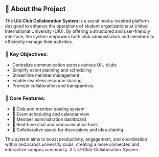 ## 📌 About the Project

The **UiU Club Collaboration System** is a social media-inspired platform designed to enhance the operations of student organizations at United International University (UIU). By offering a structured and user-friendly interface, the system empowers both club administrators and members to efficiently manage their activities.

### 🎯 Key Objectives:
- Centralize communication across various UIU clubs
- Simplify event planning and scheduling
- Streamline member management
- Enable seamless resource sharing
- Promote collaboration and transparency

### 🚀 Core Features:
- 📢 Club and member posting system
- 📆 Event scheduling and calendar view
- 👥 Member administration dashboard
- 💬 Real-time chat and communication tools
- 🤝 Collaborative space for discussions and idea sharing

This system aims to boost productivity, engagement, and coordination within and across university clubs, creating a more connected and interactive campus community.
#   U i U - C l u b - C o l l a b o r a t i o n - S y s t e m  
 